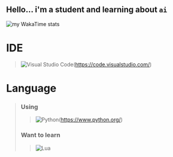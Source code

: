 ## Hello... i'm a student and learning about `ai` 

![my WakaTime stats](https://github-readme-stats.vercel.app/api/wakatime?username=pymood1)

# IDE
> ![Visual Studio Code](https://img.shields.io/badge/Visual%20Studio%20Code-0078d7.svg?style=for-the-badge&logo=visual-studio-code&logoColor=white)(https://code.visualstudio.com/)

# Language
> ### Using
>> ![Python](https://img.shields.io/badge/python-3670A0?style=for-the-badge&logo=python&logoColor=ffdd54)(https://www.python.org/)
>
> ### Want to learn
>> ![Lua](https://img.shields.io/badge/Lua-%2300599C.svg?style=for-the-badge&logo=c%2B%2B&logoColor=white)
